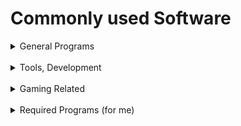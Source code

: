 # Commonly used Software

<details>
  
  <summary>General Programs</summary>
  
  ### General Programs
  
  #### General Use Programs:
  | Program                    | Usage/Information (if applicable) |
  | -------------------------: | :-------------------------------: |
  | Brave                    → | Default Internet Browser          |
  | Discord                  → | Communications                    |
  | Spotify                  → | Music & Media Player              |
  | Private Internet Access  → | VPN & Safety                      |
  | qBittorrent              → | Torrenting Software               |
  | Lightshot                → | Screenshot + Upload Utility       |
  | ---                      → | ---                               |
  
</details>

<br>

<details>
  
  <summary>Tools, Development</summary>
  
  ### Tools & Development Programs
  
  #### Tools:
  | Program           | Usage/Information (if applicable)     |
  | ----------------: | :-----------------------------------: |
  | Notepad++       → | Default Text Editor                   |
  | 7zip            → | Archive Tool                          |
  | CPU-Z           → | Computer Information & Stress Tool    |
  | WinSCP          → | SFTP                                  |
  | WinDirStat      → | Disk Usage Analysis                   |
  | KITTY           → | SSH (if not using Windows Terminal)   |
  | ---             → | ---                                   |


  
  #### Development Programs:
  | Program                     | Usage/Information (if applicable) |
  | --------------------------: | :---------------------------------: |
  | GitHub + GitHub Desktop   → | ... GitHub?                         |
  | Visual Studio Code        → | All Around Code Editor              |
  | JetBrains Toolbox         → | JB Products Control Panel           |
  | JetBrains IntelliJ IDEA   → | Mainly Java Development             |
  | JetBrains  PyCharm        → | Python Development                  |
  | JetBrains  WebStorm       → | Mainly JavaScript Development       |
  | JetBrains DataSpell       → | Data Analysis                       |
  | JetBrains DataGrip        → | Data Tool                           |
  | JetBrains Code With Me    → | JB Collaboration Tool               |
  | Ventoy + Rufus            → | For Bootable Media                  |
  | ---                       → | ---                                 |

</details>

<br>

<details>
  
  <summary>Gaming Related</summary>
  
  ### Gaming Related
  
  #### Game Related Programs:
  | Program                    | Usage/Information (if applicable)      |
  | -------------------------: | :------------------------------------: |
  | Steam                    → | Game Launcher                          |
  | Epic Games Launcher      → | Game Launcher                          |
  | Ubisoft Connect          → | Game Launcher                          |
  | Rockstar Games Launcher  → | Game Launcher                          |
  | Battle.net               → | Game Launcher                          |
  | MultiMC                  → | Minecraft Launcher                     |
  | BakkesMod                → | Game Modification for Rocket League    |
  | ---                      → | ---                                    |

</details>

<br>

<details>
  
  <summary>Required Programs (for me)</summary>
  
  ### Required Programs (for me)
  
  #### Required Programs:
  | Program              | Usage/Information (if applicable) |
  | -----------------: | :---------------------------------: |
  | Logitech G Hub   → | Software for mouse (G502 HERO)      |
  | Grammarly        → | Fix Bad English                     |
  | ---              → | ---                                 |
  
</details>

<br>

